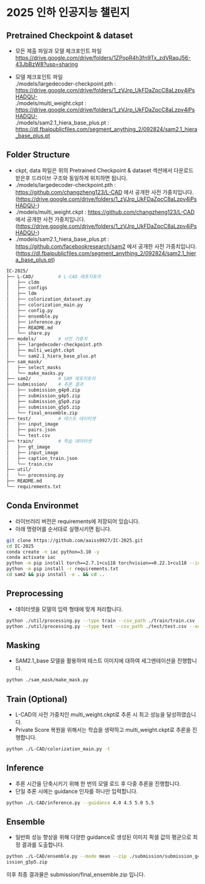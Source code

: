 # 2025 인하 인공지능 챌린지
## Pretrained Checkpoint & dataset

- 모든 제출 파일과 모델 체크포인트 파일</br>
https://drive.google.com/drive/folders/1ZPopR4h3fn9Tx_zdVRaqJ56-43JbBzW8?usp=sharing </br>

- 모델 체크포인트 파일 </br>
./models/largedecoder-checkpoint.pth :</br>
https://drive.google.com/drive/folders/1_zVJrp_UkFDaZpcC8aLzpv4iPsHADQU- </br>
./models/multi_weight.ckpt : </br>
https://drive.google.com/drive/folders/1_zVJrp_UkFDaZpcC8aLzpv4iPsHADQU- </br>
./models/sam2.1_hiera_base_plus.pt : </br>
https://dl.fbaipublicfiles.com/segment_anything_2/092824/sam2.1_hiera_base_plus.pt </br>

## Folder Structure
- ckpt, data 파일은 위의 Pretrained Checkpoint & dataset 섹션에서 다운로드 받은후 드라이브 구조와 동일하게 위치하면 됩니다.
- ./models/largedecoder-checkpoint.pth : https://github.com/changzheng123/L-CAD 에서 공개한 사전 가중치입니다. (https://drive.google.com/drive/folders/1_zVJrp_UkFDaZpcC8aLzpv4iPsHADQU-)
- ./models/multi_weight.ckpt : https://github.com/changzheng123/L-CAD 에서 공개한 사전 가중치입니다. (https://drive.google.com/drive/folders/1_zVJrp_UkFDaZpcC8aLzpv4iPsHADQU-)
- ./models/sam2.1_hiera_base_plus.pt : https://github.com/facebookresearch/sam2 에서 공개한 사전 가중치입니다. (https://dl.fbaipublicfiles.com/segment_anything_2/092824/sam2.1_hiera_base_plus.pt)
```bash
IC-2025/
├── L-CAD/         # L-CAD 레포지토리
│   ├── cldm
│   ├── configs
│   ├── ldm
│   ├── colorization_dataset.py
│   ├── colorization_main.py
│   ├── config.py
│   ├── ensemble.py
│   ├── inference.py
│   ├── README.md
│   └── share.py
├── models/        # 사전 가중치
│   ├── largedecoder-checkpoint.pth
│   ├── multi_weight.ckpt
│   └── sam2.1_hiera_base_plus.pt
├── sam_mask/
│   ├── select_masks
│   └── make_masks.py
├── sam2/          # SAM 레포지토리
├── submission/    # 추론 결과
│   ├── submission_g4p0.zip
│   ├── submission_g4p5.zip
│   ├── submission_g5p0.zip
│   ├── submission_g5p5.zip
│   └── final_ensemble.zip
├── test/          # 테스트 데이터셋
│   ├── input_image
│   ├── pairs.json
│   └── test.csv
├── train/         # 학습 데이터셋
│   ├── gt_image
│   ├── input_image
│   ├── caption_train.json
│   └── train.csv
├── util/
│   └── processing.py
├── README.md
└── requirements.txt
```
## Conda Environmet

- 라이브러리 버전은 requirements에 저장되어 있습니다.
- 아래 명령어를 순서대로 실행시키면 됩니다.

```bash
git clone https://github.com/aaiss0927/IC-2025.git
cd IC-2025
conda create -n iac python=3.10 -y
conda activate iac
python -m pip install torch==2.7.1+cu118 torchvision==0.22.1+cu118 --index-url https://download.pytorch.org/whl/cu118
python -m pip install -r requirements.txt
cd sam2 && pip install -e . && cd ..
```

## Preprocessing
- 데이터셋을 모델의 입력 형태에 맞게 처리합니다.
```bash
python ./util/processing.py --type train --csv_path ./train/train.csv --out_json ./train/caption_train.json
python ./util/processing.py --type test --csv_path ./test/test.csv --out_json ./test/pairs.json
```

## Masking
- SAM2.1_base 모델을 활용하여 테스트 이미지에 대하여 세그멘테이션을 진행합니다.
```bash
python ./sam_mask/make_mask.py
```

## Train (Optional)
- L-CAD의 사전 가중치인 multi_weight.ckpt로 추론 시 최고 성능을 달성하였습니다.
- Private Score 복원을 위해서는 학습을 생략하고 multi_weight.ckpt로 추론을 진행합니다.
```bash
python ./L-CAD/colorization_main.py -t
```

## Inference
- 추론 시간을 단축시키기 위해 한 번의 모델 로드 후 다중 추론을 진행합니다.
- 단일 추론 시에는 guidance 인자를 하나만 입력합니다.
```bash
python ./L-CAD/inference.py --guidance 4.0 4.5 5.0 5.5
```

## Ensemble
- 일반화 성능 향상을 위해 다양한 guidance로 생성된 이미지 픽셀 값의 평균으로 최정 결과를 도출합니다.
```bash
python ./L-CAD/ensemble.py --mode mean --zip ./submission/submission_g4p0.zip ./submission/submission_g4p5.zip ./submission/submission_g5p0.zip ./submission/subm
ission_g5p5.zip
```

이후 최종 결과물은 submission/final_ensemble.zip 입니다.



